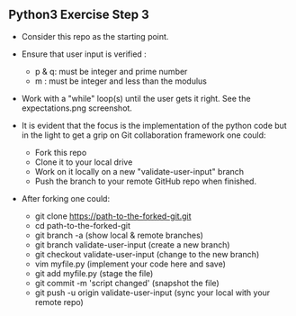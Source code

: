 Python3 Exercise Step 3
-----------------------
- Consider this repo as the starting point.

- Ensure that user input is verified :
	- p & q: must be integer and prime number
	- m : must be integer and less than the modulus

- Work with a "while" loop(s) until the user gets it right.  See the expectations.png screenshot.

- It is evident that the focus is the implementation of the python code but in the light to get a grip on Git collaboration framework one could:
	- Fork this repo 
	- Clone it to your local drive
	- Work on it locally on a new  "validate-user-input" branch
	- Push the branch to your remote GitHub repo when finished. 

- After forking one could:
	- git clone https://path-to-the-forked-git.git
	- cd  path-to-the-forked-git
	- git branch -a (show local & remote branches)
	- git branch validate-user-input (create a new branch)
	- git checkout validate-user-input (change to the new branch)
	- vim myfile.py (implement your code here and save)
	- git add myfile.py (stage the file)
	- git commit -m 'script changed' (snapshot the file)
	- git push -u origin validate-user-input (sync your local with your remote repo)


